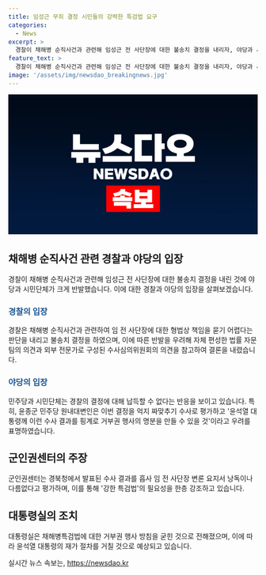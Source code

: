 ```yaml
---
title: 임성근 무죄 결정 시민들의 강력한 특검법 요구
categories:
  - News
excerpt: >
  경찰이 채해병 순직사건과 관련해 임성근 전 사단장에 대한 불송치 결정을 내리자, 야당과 시민단체는 강한 특검법 필요성을 강조하며 반발했다. 경찰은 형법상 책임을 묻기 어렵다는 입장을 밝히면서도, 이에 대한 반발이 우려되어 법률 자문팀과 외부 전문가의 의견을 고려했다고 전했다. 이에 대해 반발하는 의원들은 이결과를 납득할 수 없다며, 남겨진 거부권을 행사하여 재가 절차에 들어갈 것으로 예상된다. 함께 군인권센터는 강한 특검법 필요성을 강조하며, 대통령실은 거부권 행사를 준비하고 있다고 전해졌다.
feature_text: >
  경찰이 채해병 순직사건과 관련해 임성근 전 사단장에 대한 불송치 결정을 내리자, 야당과 시민단체는 강한 특검법 필요성을 강조하며 반발했다. 경찰은 형법상 책임을 묻기 어렵다는 입장을 밝히면서도, 이에 대한 반발이 우려되어 법률 자문팀과 외부 전문가의 의견을 고려했다고 전했다. 이에 대해 반발하는 의원들은 이결과를 납득할 수 없다며, 남겨진 거부권을 행사하여 재가 절차에 들어갈 것으로 예상된다. 함께 군인권센터는 강한 특검법 필요성을 강조하며, 대통령실은 거부권 행사를 준비하고 있다고 전해졌다.
image: '/assets/img/newsdao_breakingnews.jpg'
---
```


<p><img src="/assets/img/newsdao_breakingnews.jpg" alt="flaretime 속보" /></p>

<h2 data-ke-size="size26">채해병 순직사건 관련 경찰과 야당의 입장</h2>

<p data-ke-size="size16">경찰이 채해병 순직사건과 관련해 임성근 전 사단장에 대한 불송치 결정을 내린 것에 야당과 시민단체가 크게 반발했습니다. 이에 대한 경찰과 야당의 입장을 살펴보겠습니다.</p>

<h3><b><span style="color: #1a5490;">경찰의 입장</span></b></h3>

<p data-ke-size="size16">경찰은 채해병 순직사건과 관련하여 임 전 사단장에 대한 형법상 책임을 묻기 어렵다는 판단을 내리고 불송치 결정을 하였으며, 이에 따른 반발을 우려해 자체 편성한 법률 자문팀의 의견과 외부 전문가로 구성된 수사심의위원회의 의견을 참고하여 결론을 내렸습니다.</p>

<h3><b><span style="color: #1a5490;">야당의 입장</span></b></h3>

<p data-ke-size="size16">민주당과 시민단체는 경찰의 결정에 대해 납득할 수 없다는 반응을 보이고 있습니다. 특히, 윤종군 민주당 원내대변인은 이번 결정을 억지 짜맞추기 수사로 평가하고 '윤석열 대통령께 이런 수사 결과를 핑계로 거부권 행사의 명분을 만들 수 있을 것'이라고 우려를 표명하였습니다.</p>

<h2 data-ke-size="size26">군인권센터의 주장</h2>

<p data-ke-size="size16">군인권센터는 경북청에서 발표된 수사 결과를 흡사 임 전 사단장 변론 요지서 낭독이나 다름없다고 평가하며, 이를 통해 '강한 특검법'의 필요성을 한층 강조하고 있습니다.</p>

<h2 data-ke-size="size26">대통령실의 조치</h2>

<p data-ke-size="size16">대통령실은 채해병특검법에 대한 거부권 행사 방침을 굳힌 것으로 전해졌으며, 이에 따라 윤석열 대통령의 재가 절차를 거칠 것으로 예상되고 있습니다.</p>
실시간 뉴스 속보는, <a href="https://newsdao.kr" rel="dofollow">https://newsdao.kr</a>


